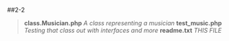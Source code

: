 ##2-2

> **class.Musician.php**		*A class representing a musician*
> **test_music.php**			  *Testing that class out with interfaces and more*
> **readme.txt**				    *THIS FILE*
